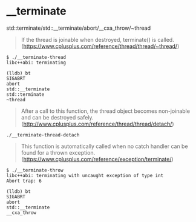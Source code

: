 # __terminate

std::terminate/std::__terminate/abort/__cxa_throw/~thread

> If the thread is joinable when destroyed, terminate() is called. (<https://www.cplusplus.com/reference/thread/thread/~thread/>)

```shell script
$ ./__terminate-thread 
libc++abi: terminating

(lldb) bt
SIGABRT
abort
std::__terminate
std::terminate
~thread
```

> After a call to this function, the thread object becomes non-joinable and can be destroyed safely. (http://www.cplusplus.com/reference/thread/thread/detach/)

```shell script
./__terminate-thread-detach
```

> This function is automatically called when no catch handler can be found for a thrown exception. (<https://www.cplusplus.com/reference/exception/terminate/>)

```shell script
$ ./__terminate-throw 
libc++abi: terminating with uncaught exception of type int
Abort trap: 6

(lldb) bt
SIGABRT
abort
std::__terminate
__cxa_throw
```

